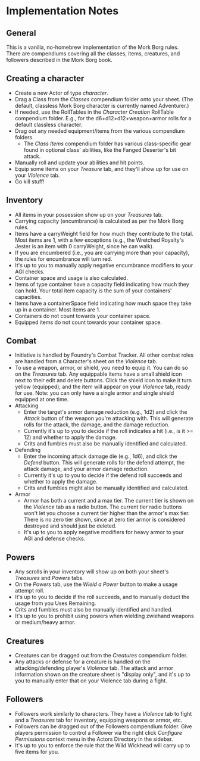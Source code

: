 # Implementation Notes

## General
This is a vanilla, no-homebrew implementation of the Mork Borg rules. There are compendiums covering all the classes, items, creatures, and followers described in the Mork Borg book.

## Creating a character
  * Create a new Actor of type *character*. 
  * Drag a Class from the *Classes* compendium folder onto your sheet. (The default, classless Mork Borg character is currently named Adventurer.)
  * If needed, use the RollTables in the *Character Creation* RollTable compendium folder. E.g., for the d6+d12+d12+weapon+armor rolls for a default classless character.
  * Drag out any needed equipment/items from the various compendium folders.
    * The *Class Items* compendium folder has various class-specific gear found in optional class' abilities, like the Fanged Deserter's bit attack.
  * Manually roll and update your abilities and hit points.
  * Equip some items on your *Treasure* tab, and they'll show up for use on your *Violence* tab.
  * Go kill stuff!

## Inventory
  * All items in your possession show up on your *Treasures* tab.
  * Carrying capacity (encumbrance) is calculated as per the Mork Borg rules.
  * Items have a carryWeight field for how much they contribute to the total. Most items are 1, with a few exceptions (e.g., the Wretched Royalty's Jester is an item with 0 carryWeight, since he can walk).
  * If you are encumbered (i.e., you are carrying more than your capacity), the rules for encumbrance will turn red.
  * It's up to you to manually apply negative encumbrance modifiers to your AGI checks.
  * Container space and usage is also calculated.
  * Items of type container have a capacity field indicating how much they can hold. Your total item capacity is the sum of your containers' capacities.
  * Items have a containerSpace field indicating how much space they take up in a container. Most items are 1.
  * Containers do not count towards your container space.
  * Equipped items do not count towards your container space.

## Combat
  * Initiative is handled by Foundry's Combat Tracker. All other combat roles are handled from a Character's sheet on the *Violence* tab.
  * To use a weapon, armor, or shield, you need to equip it. You can do so on the *Treasures* tab. Any equippable items have a small shield icon next to their edit and delete buttons. Click the shield icon to make it turn yellow (equipped), and the item will appear on your *Violence* tab, ready for use. Note: you can only have a single armor and single shield equipped at one time.
  * Attacking
    * Enter the target's armor damage reduction (e.g., 1d2) and click the *Attack* button of the weapon you're attacking with. This will generate rolls for the attack, the damage, and the damage reduction.
    * Currently it's up to you to decide if the roll indicates a hit (i.e., is it >= 12) and whether to apply the damage.
    * Crits and fumbles must also be manually identified and calculated.
  * Defending
    * Enter the incoming attack damage die (e.g., 1d6), and click the *Defend* button. This will generate rolls for the defend attempt, the attack damage, and your armor damage reduction.
    * Currently it's up to you to decide if the defend roll succeeds and whether to apply the damage. 
    * Crits and fumbles might also be manually identified and calculated.
  * Armor
    * Armor has both a current and a max tier. The current tier is shown on the *Violence* tab as a radio button. The current tier radio buttons won't let you choose a current tier higher than the armor's max tier. There is no zero tier shown, since at zero tier armor is considered destroyed and should just be deleted. 
    * It's up to you to apply negative modifiers for heavy armor to your AGI and defense checks.

## Powers
  * Any scrolls in your inventory will show up on both your sheet's *Treasures* and *Powers* tabs.
  * On the *Powers* tab, use the *Wield a Power* button to make a usage attempt roll.
  * It's up to you to decide if the roll succeeds, and to manually deduct the usage from you Uses Remaining.
  * Crits and fumbles must also be manually identified and handled.
  * It's up to you to prohibit using powers when wielding zwiehand weapons or medium/heavy armor.

## Creatures
  * Creatures can be dragged out from the *Creatures* compendium folder. 
  * Any attacks or defense for a creature is handled on the attacking/defending player's *Violence* tab. The attack and armor information shown on the creature sheet is "display only", and it's up to you to manually enter that on your Violence tab during a fight.

## Followers
  * Followers work similarly to characters. They have a *Violence* tab to fight and a *Treasures* tab for inventory, equipping weapons or armor, etc.
  * Followers can be dragged out of the Followers compendium folder. Give players permission to control a Follower via the right click *Configure Permissions* context menu in the Actors Directory in the sidebar.
  * It's up to you to enforce the rule that the Wild Wickhead will carry up to five items for you.
